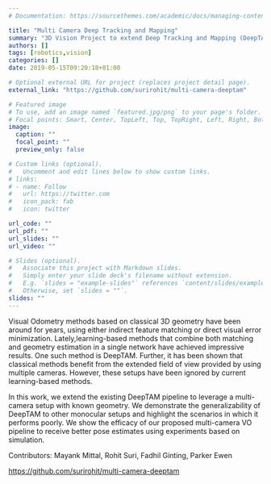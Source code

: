 ```yaml
---
# Documentation: https://sourcethemes.com/academic/docs/managing-content/

title: "Multi Camera Deep Tracking and Mapping"
summary: "3D Vision Project to extend Deep Tracking and Mapping (DeepTAM) system for Multi Camera"
authors: []
tags: [robotics,vision]
categories: []
date: 2019-05-15T09:20:18+01:00

# Optional external URL for project (replaces project detail page).
external_link: "https://github.com/surirohit/multi-camera-deeptam"

# Featured image
# To use, add an image named `featured.jpg/png` to your page's folder.
# Focal points: Smart, Center, TopLeft, Top, TopRight, Left, Right, BottomLeft, Bottom, BottomRight.
image:
  caption: ""
  focal_point: ""
  preview_only: false

# Custom links (optional).
#   Uncomment and edit lines below to show custom links.
# links:
# - name: Follow
#   url: https://twitter.com
#   icon_pack: fab
#   icon: twitter

url_code: ""
url_pdf: ""
url_slides: ""
url_video: ""

# Slides (optional).
#   Associate this project with Markdown slides.
#   Simply enter your slide deck's filename without extension.
#   E.g. `slides = "example-slides"` references `content/slides/example-slides.md`.
#   Otherwise, set `slides = ""`.
slides: ""
---
```

Visual Odometry methods based on classical 3D geometry have been around for years, using either indirect feature matching or direct visual error minimization. Lately,learning-based methods that combine both matching and geometry estimation in a single network have achieved impressive results. One such method is DeepTAM. Further, it has been shown that classical methods benefit from the extended field of view provided by using multiple cameras. However, these setups have been ignored by current learning-based methods.

In this work, we extend the existing DeepTAM pipeline to leverage a multi-camera setup with known geometry. We demonstrate the generalizability of DeepTAM to other monocular setups and highlight the scenarios in which it performs poorly. We show the efficacy of our proposed multi-camera VO pipeline to receive better pose estimates using experiments based on simulation.

Contributors: Mayank Mittal, Rohit Suri, Fadhil Ginting, Parker Ewen

https://github.com/surirohit/multi-camera-deeptam
